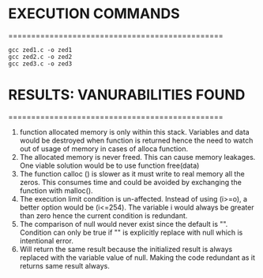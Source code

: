 
# EXECUTION COMMANDS
===============================================


```
gcc zed1.c -o zed1
gcc zed2.c -o zed2
gcc zed3.c -o zed3

```

# RESULTS: VANURABILITIES FOUND
===============================================

1. function allocated memory is only within this stack. Variables and data would be destroyed when function is returned hence the need to watch out of usage of memory in cases of alloca function.
2. The allocated memory is never freed. This can cause memory leakages.  One viable solution would be to use function free(data)
4. The function calloc () is slower as it must write to real memory all the zeros. This consumes time and could be avoided by exchanging the function with malloc().
5. The execution limit condition is un-affected. Instead of using (i>=o), a better option would be (i<=254). The variable i would always be greater than zero hence the current condition is redundant.
6. The comparison of null would never exist since the default is "". Condition can only be true if "" is explicitly replace with null which is intentional error. 
7.  Will return the same result because the initialized result is always replaced with the variable value of null. Making the code redundant as it returns same result always.
